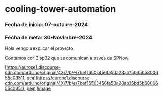 # cooling-tower-automation

### Fecha de inicio: 07-octubre-2024
### Fecha de meta: 30-Novimbre-2024


Hola vengo a explicar el proyecto

Contamos con 2 sp32 que se comunican a traves de SPNow.

[https://europe1.discourse-cdn.com/arduino/original/4X/7/b/e/7bef16503456fa50a28ab25bd5b5800655c03511.jpeg](https://europe1.discourse-cdn.com/arduino/original/4X/7/b/e/7bef16503456fa50a28ab25bd5b5800655c03511.jpeg)
[!image](https://europe1.discourse-cdn.com/arduino/original/4X/7/b/e/7bef16503456fa50a28ab25bd5b5800655c03511.jpeg)
